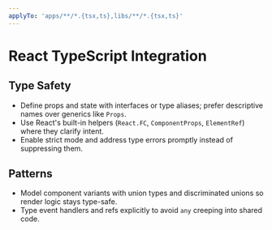 ```yaml
---
applyTo: 'apps/**/*.{tsx,ts},libs/**/*.{tsx,ts}'
---
```


# React TypeScript Integration

## Type Safety

-   Define props and state with interfaces or type aliases; prefer descriptive names over generics like `Props`.
-   Use React's built-in helpers (`React.FC`, `ComponentProps`, `ElementRef`) where they clarify intent.
-   Enable strict mode and address type errors promptly instead of suppressing them.

## Patterns

-   Model component variants with union types and discriminated unions so render logic stays type-safe.
-   Type event handlers and refs explicitly to avoid `any` creeping into shared code.
